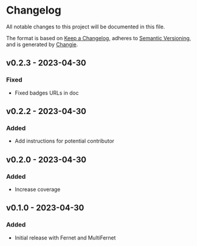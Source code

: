 # Changelog
All notable changes to this project will be documented in this file.

The format is based on [Keep a Changelog](https://keepachangelog.com/en/1.0.0/),
adheres to [Semantic Versioning](https://semver.org/spec/v2.0.0.html),
and is generated by [Changie](https://github.com/miniscruff/changie).


## v0.2.3 - 2023-04-30
### Fixed
* Fixed badges URLs in doc

## v0.2.2 - 2023-04-30
### Added
* Add instructions for potential contributor

## v0.2.0 - 2023-04-30
### Added
* Increase coverage

## v0.1.0 - 2023-04-30
### Added
* Initial release with Fernet and MultiFernet

